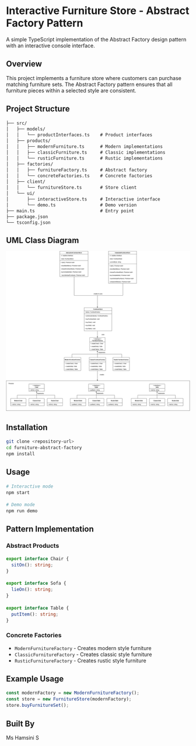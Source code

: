 # Interactive Furniture Store - Abstract Factory Pattern

A simple TypeScript implementation of the Abstract Factory design pattern with an interactive console interface.

## Overview

This project implements a furniture store where customers can purchase matching furniture sets. The Abstract Factory pattern ensures that all furniture pieces within a selected style are consistent.

## Project Structure

```
├── src/
│   ├── models/
│   │   └── productInterfaces.ts    # Product interfaces
│   ├── products/
│   │   ├── modernFurniture.ts      # Modern implementations
│   │   ├── classicFurniture.ts     # Classic implementations
│   │   └── rusticFurniture.ts      # Rustic implementations
│   ├── factories/
│   │   ├── furnitureFactory.ts     # Abstract factory
│   │   └── concreteFactories.ts    # Concrete factories
│   ├── client/
│   │   └── furnitureStore.ts       # Store client
│   └── ui/
│       ├── interactiveStore.ts     # Interactive interface
│       └── demo.ts                 # Demo version
├── main.ts                         # Entry point
├── package.json
└── tsconfig.json
```

## UML Class Diagram

![Abstract Factory UML Diagram](img/Abstract.png)

## Installation

```bash
git clone <repository-url>
cd furniture-abstract-factory
npm install
```

## Usage

```bash
# Interactive mode
npm start

# Demo mode
npm run demo
```

## Pattern Implementation

### Abstract Products

```typescript
export interface Chair {
  sitOn(): string;
}

export interface Sofa {
  lieOn(): string;
}

export interface Table {
  putItem(): string;
}
```

### Concrete Factories

- `ModernFurnitureFactory` - Creates modern style furniture
- `ClassicFurnitureFactory` - Creates classic style furniture
- `RusticFurnitureFactory` - Creates rustic style furniture

## Example Usage

```typescript
const modernFactory = new ModernFurnitureFactory();
const store = new FurnitureStore(modernFactory);
store.buyFurnitureSet();
```

## Built By

Ms Hamsini S
